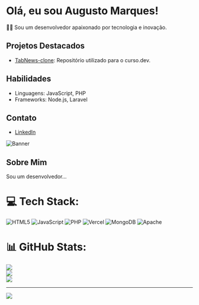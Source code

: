# Olá, eu sou Augusto Marques!

👨‍💻 Sou um desenvolvedor apaixonado por tecnologia e inovação.

## Projetos Destacados

- [TabNews-clone](https://github.com/augustommarques/tabnews-clone): Repositório utilizado para o curso.dev.

## Habilidades

- Linguagens: JavaScript, PHP
- Frameworks: Node.js, Laravel

## Contato

- [LinkedIn](https://www.linkedin.com/in/joaosilva)

![Banner](https://link-para-sua-imagem.com/banner.png)

## Sobre Mim

Sou um desenvolvedor...

# 💻 Tech Stack:

![HTML5](https://img.shields.io/badge/html5-%23E34F26.svg?style=for-the-badge&logo=html5&logoColor=white) ![JavaScript](https://img.shields.io/badge/javascript-%23323330.svg?style=for-the-badge&logo=javascript&logoColor=%23F7DF1E) ![PHP](https://img.shields.io/badge/php-%23777BB4.svg?style=for-the-badge&logo=php&logoColor=white) ![Vercel](https://img.shields.io/badge/vercel-%23000000.svg?style=for-the-badge&logo=vercel&logoColor=white) ![MongoDB](https://img.shields.io/badge/MongoDB-%234ea94b.svg?style=for-the-badge&logo=mongodb&logoColor=white) ![Apache](https://img.shields.io/badge/apache-%23D42029.svg?style=for-the-badge&logo=apache&logoColor=white)

# 📊 GitHub Stats:

![](https://github-readme-stats.vercel.app/api?username=augustommarques&theme=dark&hide_border=false&include_all_commits=false&count_private=false)<br/>
![](https://github-readme-streak-stats.herokuapp.com/?user=augustommarques&theme=dark&hide_border=false)<br/>
![](https://github-readme-stats.vercel.app/api/top-langs/?username=augustommarques&theme=dark&hide_border=false&include_all_commits=false&count_private=false&layout=compact)

---

[![](https://visitcount.itsvg.in/api?id=augustommarques&icon=0&color=0)](https://visitcount.itsvg.in)

<!-- Proudly created with GPRM ( https://gprm.itsvg.in ) -->
